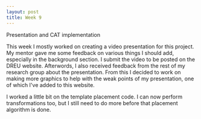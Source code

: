 ```yaml
---
layout: post
title: Week 9
---
```


Presentation and CAT implementation

This week I mostly worked on creating a video presentation for this project. My mentor gave me some feedback on various things I should add, especially in the background section. I submit the video to be posted on the DREU website. Afterwords, I also received feedback from the rest of my research group about the presentation. From this I decided to work on making more graphics to help with the weak points of my presentation, one of which I've added to this website.

I worked a little bit on the template placement code. I can now perform transformations too, but I still need to do more before that placement algorithm is done.
